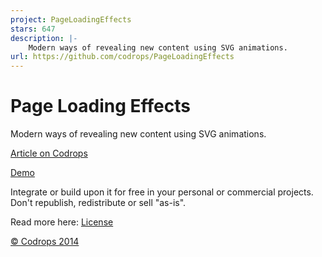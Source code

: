 ```yaml
---
project: PageLoadingEffects
stars: 647
description: |-
    Modern ways of revealing new content using SVG animations.
url: https://github.com/codrops/PageLoadingEffects
---
```


Page Loading Effects
=========

Modern ways of revealing new content using SVG animations.

[Article on Codrops](http://tympanus.net/codrops/?p=18880)

[Demo](http://tympanus.net/Development/PageLoadingEffects/)

Integrate or build upon it for free in your personal or commercial projects. Don't republish, redistribute or sell "as-is". 

Read more here: [License](http://tympanus.net/codrops/licensing/)


[© Codrops 2014](http://www.codrops.com)
